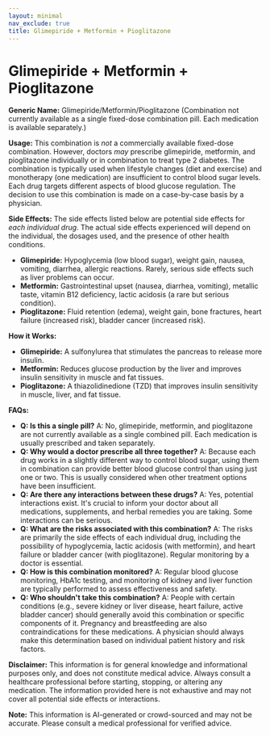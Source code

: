 ```yaml
---
layout: minimal
nav_exclude: true
title: Glimepiride + Metformin + Pioglitazone
---
```


# Glimepiride + Metformin + Pioglitazone

**Generic Name:** Glimepiride/Metformin/Pioglitazone (Combination not currently available as a single fixed-dose combination pill.  Each medication is available separately.)


**Usage:**  This combination is *not* a commercially available fixed-dose combination.  However, doctors *may* prescribe glimepiride, metformin, and pioglitazone individually or in combination to treat type 2 diabetes.  The combination is typically used when lifestyle changes (diet and exercise) and monotherapy (one medication) are insufficient to control blood sugar levels.  Each drug targets different aspects of blood glucose regulation.  The decision to use this combination is made on a case-by-case basis by a physician.


**Side Effects:**  The side effects listed below are potential side effects for *each individual drug*. The actual side effects experienced will depend on the individual, the dosages used, and the presence of other health conditions.

* **Glimepiride:** Hypoglycemia (low blood sugar), weight gain, nausea, vomiting, diarrhea, allergic reactions.  Rarely, serious side effects such as liver problems can occur.
* **Metformin:** Gastrointestinal upset (nausea, diarrhea, vomiting), metallic taste, vitamin B12 deficiency, lactic acidosis (a rare but serious condition).
* **Pioglitazone:** Fluid retention (edema), weight gain, bone fractures, heart failure (increased risk), bladder cancer (increased risk).


**How it Works:**

* **Glimepiride:**  A sulfonylurea that stimulates the pancreas to release more insulin.
* **Metformin:** Reduces glucose production by the liver and improves insulin sensitivity in muscle and fat tissues.
* **Pioglitazone:**  A thiazolidinedione (TZD) that improves insulin sensitivity in muscle, liver, and fat tissue.


**FAQs:**

* **Q: Is this a single pill?** A: No, glimepiride, metformin, and pioglitazone are not currently available as a single combined pill.  Each medication is usually prescribed and taken separately.
* **Q: Why would a doctor prescribe all three together?** A: Because each drug works in a slightly different way to control blood sugar, using them in combination can provide better blood glucose control than using just one or two.  This is usually considered when other treatment options have been insufficient.
* **Q: Are there any interactions between these drugs?** A: Yes, potential interactions exist.  It's crucial to inform your doctor about all medications, supplements, and herbal remedies you are taking.  Some interactions can be serious.
* **Q: What are the risks associated with this combination?** A: The risks are primarily the side effects of each individual drug, including the possibility of hypoglycemia, lactic acidosis (with metformin), and heart failure or bladder cancer (with pioglitazone). Regular monitoring by a doctor is essential.
* **Q:  How is this combination monitored?** A:  Regular blood glucose monitoring, HbA1c testing, and monitoring of kidney and liver function are typically performed to assess effectiveness and safety.
* **Q: Who shouldn't take this combination?** A:  People with certain conditions (e.g., severe kidney or liver disease, heart failure, active bladder cancer) should generally avoid this combination or specific components of it.  Pregnancy and breastfeeding are also contraindications for these medications.  A physician should always make this determination based on individual patient history and risk factors.


**Disclaimer:** This information is for general knowledge and informational purposes only, and does not constitute medical advice. Always consult a healthcare professional before starting, stopping, or altering any medication.  The information provided here is not exhaustive and may not cover all potential side effects or interactions.


**Note:** This information is AI-generated or crowd-sourced and may not be accurate. Please consult a medical professional for verified advice.